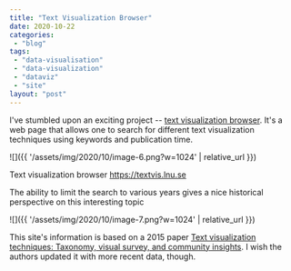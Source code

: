 ```yaml
---
title: "Text Visualization Browser"
date: 2020-10-22
categories: 
 - "blog"
tags: 
 - "data-visualisation"
 - "data-visualization"
 - "dataviz"
 - "site"
layout: "post"
---
```


I've stumbled upon an exciting project -- [text visualization browser](https://textvis.lnu.se/). It's a web page that allows one to search for different text visualization techniques using keywords and publication time.

![]({{ '/assets/img/2020/10/image-6.png?w=1024' | relative_url }})

Text visualization browser https://textvis.lnu.se

The ability to limit the search to various years gives a nice historical perspective on this interesting topic

![]({{ '/assets/img/2020/10/image-7.png?w=1024' | relative_url }})

This site's information is based on a 2015 paper [Text visualization techniques: Taxonomy, visual survey, and community insights](https://ieeexplore.ieee.org/document/7156366). I wish the authors updated it with more recent data, though.